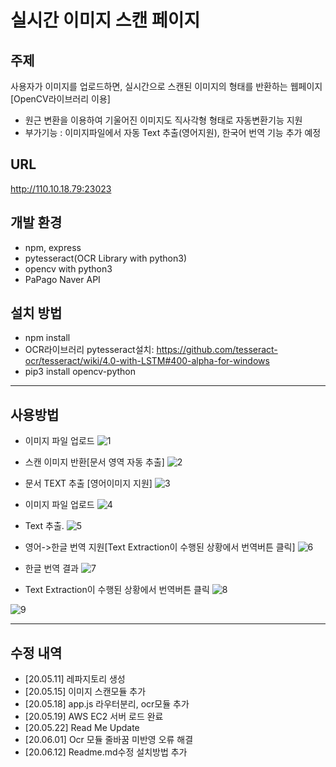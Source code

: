 # 실시간 이미지 스캔 페이지
## 주제
사용자가 이미지를 업로드하면, 실시간으로 스캔된 이미지의 형태를 반환하는 웹페이지[OpenCV라이브러리 이용]
- 원근 변환을 이용하여 기울어진 이미지도 직사각형 형태로 자동변환기능 지원
- 부가기능 : 이미지파일에서 자동 Text 추출(영어지원), 한국어 번역 기능 추가 예정

## URL
http://110.10.18.79:23023

## 개발 환경
- npm, express
- pytesseract(OCR Library with python3)
- opencv with python3
- PaPago Naver API

## 설치 방법
- npm install
- OCR라이브러리 pytesseract설치: https://github.com/tesseract-ocr/tesseract/wiki/4.0-with-LSTM#400-alpha-for-windows 
- pip3 install opencv-python

* * *
## 사용방법
* 이미지 파일 업로드
![1](./src/1.JPG)

* 스캔 이미지 반환[문서 영역 자동 추출]
![2](./src/2.JPG)

* 문서 TEXT 추출 [영어이미지 지원]
![3](./src/3.JPG)

* 이미지 파일 업로드
![4](./src/4.JPG)

* Text 추출.
![5](./src/5.JPG)

* 영어->한글 번역 지원[Text Extraction이 수행된 상황에서 번역버튼 클릭]
![6](./src/6.JPG)

* 한글 번역 결과
![7](./src/7.JPG)

* Text Extraction이 수행된 상황에서 번역버튼 클릭
![8](./src/8.JPG)

![9](./src/9.JPG)




* * *

## 수정 내역
 * [20.05.11] 레파지토리 생성
 * [20.05.15] 이미지 스캔모듈 추가
 * [20.05.18] app.js 라우터분리, ocr모듈 추가
 * [20.05.19] AWS EC2 서버 로드 완료
 * [20.05.22] Read Me Update
 * [20.06.01] Ocr 모듈 줄바꿈 미반영 오류 해결
 * [20.06.12] Readme.md수정 설치방법 추가